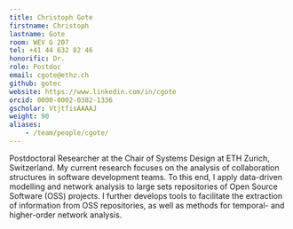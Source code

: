 ```yaml
---
title: Christoph Gote
firstname: Christoph
lastname: Gote
room: WEV G 207
tel: +41 44 632 82 46
honorific: Dr.
role: Postdoc
email: cgote@ethz.ch
github: gotec
website: https://www.linkedin.com/in/cgote
orcid: 0000-0002-0382-1336
gscholar: VtjtfisAAAAJ
weight: 90
aliases:
    - /team/people/cgote/
---
```


Postdoctoral Researcher at the Chair of Systems Design at ETH Zurich, Switzerland. My current research focuses on the analysis of collaboration structures in software development teams. To this end, I apply data-driven modelling and network analysis to large sets repositories of Open Source Software (OSS) projects. I further develops tools to facilitate the extraction of information from OSS repositories, as well as methods for temporal- and higher-order network analysis.

